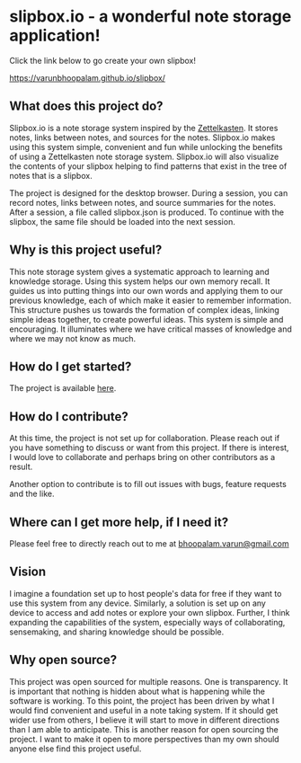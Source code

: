 # slipbox.io - a wonderful note storage application!
Click the link below to go create your own slipbox!

https://varunbhoopalam.github.io/slipbox/

## What does this project do?
Slipbox.io is a note storage system inspired by the [Zettelkasten](https://en.wikipedia.org/wiki/Zettelkasten). It stores notes, links between notes, and sources for the notes. Slipbox.io makes using this system simple, convenient and fun while unlocking the benefits of using a Zettelkasten note storage system. Slipbox.io will also visualize the contents of your slipbox helping to find patterns that exist in the tree of notes that is a slipbox.

The project is designed for the desktop browser. During a session, you can record notes, links between notes, and source summaries for the notes. After a session, a file called slipbox.json is produced. To continue with the slipbox, the same file should be loaded into the next session.

## Why is this project useful?
This note storage system gives a systematic approach to learning and knowledge storage. Using this system helps our own memory recall. It guides us into putting things into our own words and applying them to our previous knowledge, each of which make it easier to remember information. This structure pushes us towards the formation of complex ideas, linking simple ideas together, to create powerful ideas. This system is simple and encouraging. It illuminates where we have critical masses of knowledge and where we may not know as much.

## How do I get started?
The project is available [here](https://varunbhoopalam.github.io/slipbox/).

## How do I contribute?
At this time, the project is not set up for collaboration. Please reach out if you have something to discuss or want from this project. If there is interest, I would love to collaborate and perhaps bring on other contributors as a result. 

Another option to contribute is to fill out issues with bugs, feature requests and the like.

## Where can I get more help, if I need it?
Please feel free to directly reach out to me at bhoopalam.varun@gmail.com

## Vision

I imagine a foundation set up to host people's data for free if they want to use this system from any device. Similarly, a solution is set up on any device to access and add notes or explore your own slipbox. Further, I think expanding the capabilities of the system, especially ways of collaborating, sensemaking, and sharing knowledge should be possible.

## Why open source?

This project was open sourced for multiple reasons. One is transparency. It is important that nothing is hidden about what is happening while the software is working. To this point, the project has been driven by what I would find convenient and useful in a note taking system. If it should get wider use from others, I believe it will start to move in different directions than I am able to anticipate. This is another reason for open sourcing the project. I want to make it open to more perspectives than my own should anyone else find this project useful.
